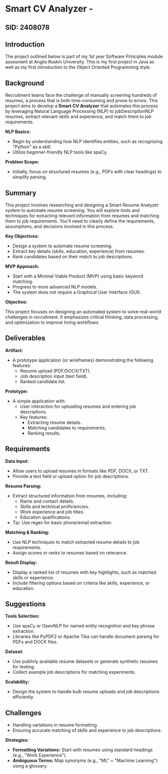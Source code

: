 # Smart CV Analyzer - 

## SID: 2408078

## Introduction

The project outlined below is part of my 1st year Software Principles module assesment at Anglia Ruskin University. This is my first project in Java as well as my first introduction to the Object Oriented Programming style. 
## Background

Recruitment teams face the challenge of manually screening hundreds of resumes, a process that is both time-consuming and prone to errors. This project aims to develop a **Smart CV Analyzer** that automates this process by leveraging Natural Language Processing (NLP) to jobDescriptionNLP resumes, extract relevant skills and experience, and match them to job requirements.

**NLP Basics:**

* Begin by understanding how NLP identifies entities, such as recognizing "Python" as a skill.
* Utilize beginner-friendly NLP tools like spaCy.

**Problem Scope:**

* Initially, focus on structured resumes (e.g., PDFs with clear headings) to simplify parsing.

## Summary

This project involves researching and designing a Smart Resume Analyzer system to automate resume screening. You will explore tools and techniques for extracting relevant information from resumes and matching them to job requirements. You'll need to clearly define the requirements, assumptions, and decisions involved in this process.

**Key Objectives:**

* Design a system to automate resume screening.
* Extract key details (skills, education, experience) from resumes.
* Rank candidates based on their match to job descriptions.

**MVP Approach:**

* Start with a Minimal Viable Product (MVP) using basic keyword matching.
* Progress to more advanced NLP models.
* The system does not require a Graphical User Interface (GUI).

**Objective:**

This project focuses on designing an automated system to solve real-world challenges in recruitment. It emphasizes critical thinking, data processing, and optimization to improve hiring workflows.

## Deliverables

**Artifact:**

* A prototype application (or wireframes) demonstrating the following features:
    * Resume upload (PDF/DOCX/TXT).
    * Job description input (text field).
    * Ranked candidate list.

**Prototype:**

* A simple application with:
    * User interaction for uploading resumes and entering job descriptions.
    * Key features:
        * Extracting resume details.
        * Matching candidates to requirements.
        * Ranking results.

## Requirements

**Data Input:**

* Allow users to upload resumes in formats like PDF, DOCX, or TXT.
* Provide a text field or upload option for job descriptions.

**Resume Parsing:**

* Extract structured information from resumes, including:
    * Name and contact details.
    * Skills and technical proficiencies.
    * Work experience and job titles.
    * Education qualifications.
* Tip: Use regex for basic phone/email extraction.

**Matching & Ranking:**

* Use NLP techniques to match extracted resume details to job requirements.
* Assign scores or ranks to resumes based on relevance.

**Result Display:**

* Display a ranked list of resumes with key highlights, such as matched skills or experience.
* Include filtering options based on criteria like skills, experience, or education.

## Suggestions

**Tools Selection:**

* Use spaCy or OpenNLP for named entity recognition and key phrase extraction.
* Libraries like PyPDF2 or Apache Tika can handle document parsing for PDFs and DOCX files.

**Dataset:**

* Use publicly available resume datasets or generate synthetic resumes for testing.
* Collect example job descriptions for matching experiments.

**Scalability:**

* Design the system to handle bulk resume uploads and job descriptions efficiently.

## Challenges

* Handling variations in resume formatting.
* Ensuring accurate matching of skills and experience to job descriptions.

**Strategies:**

* **Formatting Variations:** Start with resumes using standard headings (e.g., "Work Experience").
* **Ambiguous Terms:** Map synonyms (e.g., "ML" = "Machine Learning") using a glossary.

